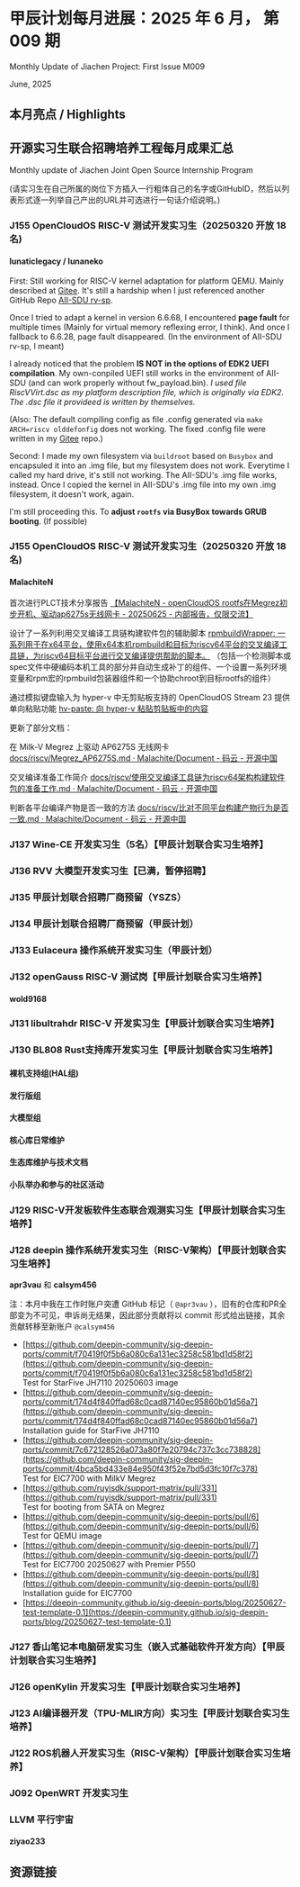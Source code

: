 # 甲辰计划每月进展：2025 年 6 月， 第 009 期

Monthly Update of Jiachen Project: First Issue M009

June, 2025

## 本月亮点 / Highlights

## 开源实习生联合招聘培养工程每月成果汇总

Monthly update of Jiachen Joint Open Source Internship Program

(请实习生在自己所属的岗位下方插入一行粗体自己的名字或GitHubID，然后以列表形式逐一列举自己产出的URL并可选进行一句话介绍说明。)

### J155 OpenCloudOS RISC-V 测试开发实习生（20250320 开放 18 名)

#### lunaticlegacy / lunaneko

First: 
Still working for RISC-V kernel adaptation for platform QEMU. Mainly described at [Gitee](https://gitee.com/lunaneko/ocos_page_fault_asking). It's still a hardship when I just referenced another GitHub Repo [AII-SDU rv-sp](https://github.com/AII-SDU/rv-sp-test-mod).

Once I tried to adapt a kernel in version 6.6.68, I encountered **page fault** for multiple times (Mainly for virtual memory reflexing error, I think). And once I fallback to 6.6.28, page fault disappeared. (In the environment of AII-SDU rv-sp, I meant)

I already noticed that the problem **IS NOT in the options of EDK2 UEFI compilation**. My own-conpiled UEFI still works in the environment of AII-SDU (and can work properly without fw_payload.bin). *I used file RiscVVirt.dsc as my platform description file, which is originally via EDK2. The .dsc file it provideed is written by themselves.*

(Also: The default compiling config as file .config generated via `make ARCH=riscv olddefonfig` does not working. The fixed .config file were written in my [Gitee](https://gitee.com/lunaneko/ocos_page_fault_asking) repo.)

Second:
I made my own filesystem via `buildroot` based on `Busybox` and encapsuled it into an .img file, but my filesystem does not work. Everytime I called my hard drive, it's still not working. The AII-SDU's .img file works, instead. Once I copied the kernel in AII-SDU's .img file into my own .img filesystem, it doesn't work, again. 

I'm still proceeding this. To **adjust `rootfs` via BusyBox towards GRUB booting**. (If possible)

### J155 OpenCloudOS RISC-V 测试开发实习生（20250320 开放 18 名)

#### MalachiteN

首次进行PLCT技术分享报告 [【MalachiteN - openCloudOS rootfs在Megrez初步开机、驱动ap6275s无线网卡 - 20250625 - 内部报告，仅限交流】](https://www.bilibili.com/video/BV1ocKdzDErg/)

设计了一系列利用交叉编译工具链构建软件包的辅助脚本 [rpmbuildWrapper: 一系列用于在x64平台，使用x64本机rpmbuild和目标为riscv64平台的交叉编译工具链，为riscv64目标平台进行交叉编译提供帮助的脚本。](https://gitee.com/malachite/rpmbuildWrapper) （包括一个检测脚本或spec文件中硬编码本机工具的部分并自动生成补丁的组件、一个设置一系列环境变量和rpm宏的rpmbuild包装器组件和一个协助chroot到目标rootfs的组件）

通过模拟键盘输入为 hyper-v 中无剪贴板支持的 OpenCloudOS Stream 23 提供单向粘贴功能 [hv-paste: 向 hyper-v 粘贴剪贴板中的内容](https://gitee.com/malachite/hv-paste)

更新了部分文档：

在 Milk-V Megrez 上驱动 AP6275S 无线网卡 [docs/riscv/Megrez_AP6275S.md · Malachite/Document - 码云 - 开源中国](https://gitee.com/malachite/Document/blob/master/docs/riscv/Megrez_AP6275S.md)

交叉编译准备工作简介 [docs/riscv/使用交叉编译工具链为riscv64架构构建软件包的准备工作.md · Malachite/Document - 码云 - 开源中国](https://gitee.com/malachite/Document/blob/master/docs/riscv/%E4%BD%BF%E7%94%A8%E4%BA%A4%E5%8F%89%E7%BC%96%E8%AF%91%E5%B7%A5%E5%85%B7%E9%93%BE%E4%B8%BAriscv64%E6%9E%B6%E6%9E%84%E6%9E%84%E5%BB%BA%E8%BD%AF%E4%BB%B6%E5%8C%85%E7%9A%84%E5%87%86%E5%A4%87%E5%B7%A5%E4%BD%9C.md)

判断各平台编译产物是否一致的方法 [docs/riscv/比对不同平台构建产物行为是否一致.md · Malachite/Document - 码云 - 开源中国](https://gitee.com/malachite/Document/blob/master/docs/riscv/%E6%AF%94%E5%AF%B9%E4%B8%8D%E5%90%8C%E5%B9%B3%E5%8F%B0%E6%9E%84%E5%BB%BA%E4%BA%A7%E7%89%A9%E8%A1%8C%E4%B8%BA%E6%98%AF%E5%90%A6%E4%B8%80%E8%87%B4.md)

### J137  Wine-CE 开发实习生（5名）【甲辰计划联合实习生培养】

### J136 RVV 大模型开发实习生【已满，暂停招聘】

### J135 甲辰计划联合招聘厂商预留（YSZS）

### J134 甲辰计划联合招聘厂商预留（甲辰计划）

### J133 Eulaceura 操作系统开发实习生（甲辰计划）

### J132 openGauss RISC-V 测试岗【甲辰计划联合实习生培养】

#### wold9168

### J131 libultrahdr RISC-V 开发实习生【甲辰计划联合实习生培养】

### J130 BL808 Rust支持库开发实习生【甲辰计划联合实习生培养】

#### 裸机支持组(HAL组)

#### 发行版组

#### 大模型组

#### 核心库日常维护

#### 生态库维护与技术文档

#### 小队举办和参与的社区活动

### J129 RISC-V开发板软件生态联合观测实习生【甲辰计划联合实习生培养】

### J128 deepin 操作系统开发实习生（RISC-V架构）【甲辰计划联合实习生培养】

**apr3vau** 和 **calsym456**

注：本月中我在工作时账户突遭 GitHub 标记（ `@apr3vau` ），旧有的仓库和PR全部变为不可见，申诉尚无结果，因此部分贡献将以 commit 形式给出链接，其余贡献转移至新账户 `@calsym456`

- [https://github.com/deepin-community/sig-deepin-ports/commit/f70419f0f5b6a080c6a131ec3258c581bd1d58f2](https://github.com/deepin-community/sig-deepin-ports/commit/f70419f0f5b6a080c6a131ec3258c581bd1d58f2)  
  Test for StarFive JH7110 20250603 image
- [https://github.com/deepin-community/sig-deepin-ports/commit/174d4f840ffad68c0cad87140ec95860b01d56a7](https://github.com/deepin-community/sig-deepin-ports/commit/174d4f840ffad68c0cad87140ec95860b01d56a7)  
  Installation guide for StarFive JH7110
- [https://github.com/deepin-community/sig-deepin-ports/commit/7c672128526a073a80f7e20794c737c3cc738828](https://github.com/deepin-community/sig-deepin-ports/commit/4bca5bd433e84e950f43f52e7bd5d3fc10f7c378)  
  Test for EIC7700 with MilkV Megrez
- [https://github.com/ruyisdk/support-matrix/pull/331](https://github.com/ruyisdk/support-matrix/pull/331)  
  Test for booting from SATA on Megrez
- [https://github.com/deepin-community/sig-deepin-ports/pull/6](https://github.com/deepin-community/sig-deepin-ports/pull/6)  
  Test for QEMU image
- [https://github.com/deepin-community/sig-deepin-ports/pull/7](https://github.com/deepin-community/sig-deepin-ports/pull/7)  
  Test for EIC7700 20250627 with Premier P550
- [https://github.com/deepin-community/sig-deepin-ports/pull/8](https://github.com/deepin-community/sig-deepin-ports/pull/8)  
  Installation guide for EIC7700
- [https://deepin-community.github.io/sig-deepin-ports/blog/20250627-test-template-0.1](https://deepin-community.github.io/sig-deepin-ports/blog/20250627-test-template-0.1)

### J127 香山笔记本电脑研发实习生（嵌入式基础软件开发方向）【甲辰计划联合实习生培养】

### J126 openKylin 开发实习生【甲辰计划联合实习生培养】

### J123 AI编译器开发（TPU-MLIR方向）实习生【甲辰计划联合实习生培养】

### J122 ROS机器人开发实习生（RISC-V架构）【甲辰计划联合实习生培养】

### J092 OpenWRT 开发实习生

### LLVM 平行宇宙

#### ziyao233

## 资源链接


